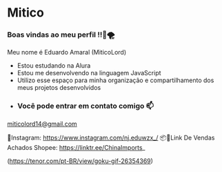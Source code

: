 # Mitico
### Boas vindas ao meu perfil !!👾🌪
Meu nome é Eduardo Amaral (MiticoLord)

- Estou estudando na Alura
- Estou me desenvolvendo na linguagem JavaScript
- Utilizo esse espaço para minha organização e compartilhamento dos meus projetos desenvolvidos
- ### Você pode entrar em contato comigo :mailbox:

miticolord14@gmail.com

📱Instagram: https://www.instagram.com/nj.eduwzx_/
📦🛒Link De Vendas Achados Shopee: https://linktr.ee/ChinaImports_

(https://tenor.com/pt-BR/view/goku-gif-26354369)
